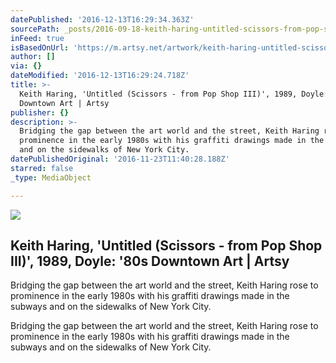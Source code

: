 ```yaml
---
datePublished: '2016-12-13T16:29:34.363Z'
sourcePath: _posts/2016-09-18-keith-haring-untitled-scissors-from-pop-shop-iii-198.md
inFeed: true
isBasedOnUrl: 'https://m.artsy.net/artwork/keith-haring-untitled-scissors-from-pop-shop-iii'
author: []
via: {}
dateModified: '2016-12-13T16:29:24.718Z'
title: >-
  Keith Haring, 'Untitled (Scissors - from Pop Shop III)', 1989, Doyle: '80s
  Downtown Art | Artsy
publisher: {}
description: >-
  Bridging the gap between the art world and the street, Keith Haring rose to
  prominence in the early 1980s with his graffiti drawings made in the subways
  and on the sidewalks of New York City.
datePublishedOriginal: '2016-11-23T11:40:28.188Z'
starred: false
_type: MediaObject

---
```

<article style=""><img src="https://imgflo.herokuapp.com/graph/2b2431f8e7ba7b0/e5045dfbd1fb57435c557746f17d6940/noop.jpg?input=https%3A%2F%2Fd32dm0rphc51dk.cloudfront.net%2FOIiVchXNFgDyjd5LOld1mA%2Fnormalized.jpg" /><h1>Keith Haring, 'Untitled (Scissors - from Pop Shop III)', 1989, Doyle: '80s Downtown Art | Artsy</h1><p>Bridging the gap between the art world and the street, Keith Haring rose to prominence in the early 1980s with his graffiti drawings made in the subways and on the sidewalks of New York City.</p></article>

Bridging the gap between the art world and the street, Keith Haring rose to prominence in the early 1980s with his graffiti drawings made in the subways and on the sidewalks of New York City.